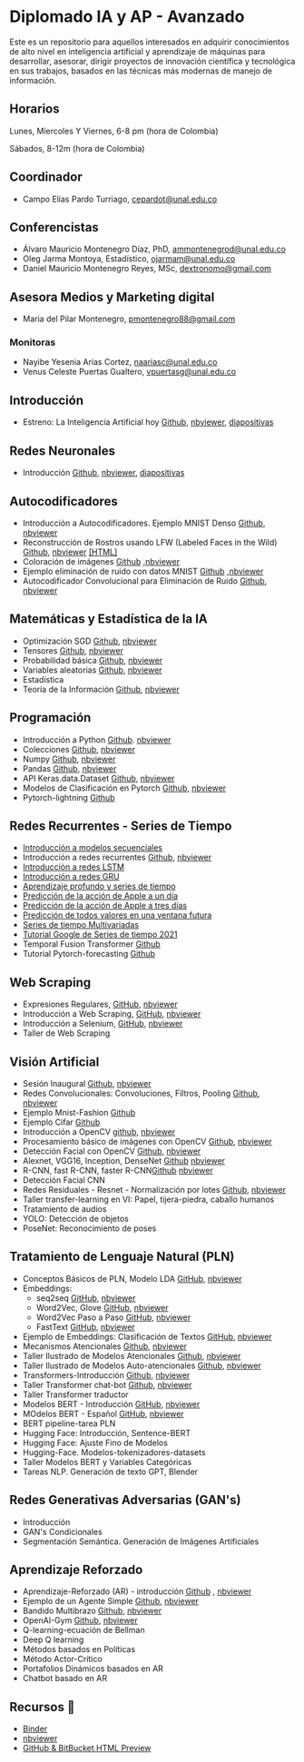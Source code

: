 # Diplomado IA y AP - Avanzado
Este es un repositorio para aquellos interesados en adquirir conocimientos de alto nivel en inteligencia artificial y aprendizaje de máquinas para desarrollar, asesorar, dirigir proyectos de innovación científica y tecnológica en sus trabajos, basados en las técnicas más modernas de manejo de información.
## Horarios 
Lunes, Miercoles Y Viernes, 6-8 pm (hora de Colombia) 

Sábados, 8-12m (hora de Colombia)

## Coordinador
- Campo Elías Pardo Turriago, cepardot@unal.edu.co
## Conferencistas 
- Álvaro Mauricio Montenegro Díaz, PhD, ammontenegrod@unal.edu.co 
- Oleg Jarma Montoya, Estadístico, ojarmam@unal.edu.co 
- Daniel Mauricio Montenegro Reyes, MSc, dextronomo@gmail.com
## Asesora Medios y Marketing digital
- Maria del Pilar Montenegro, pmontenegro88@gmail.com
 ### Monitoras 
 - Nayibe Yesenia Arias Cortez, naariasc@unal.edu.co 
 - Venus Celeste Puertas Gualtero, vpuertasg@unal.edu.co
## Introducción
 - Estreno: La Inteligencia Artificial hoy [Github](https://github.com/AprendizajeProfundo/Diplomado-Avanzado/blob/main/A%20Introducci%C3%B3n/Cuadernos/IA_Estado_Arte.ipynb), [nbviewer](https://nbviewer.org/github/AprendizajeProfundo/Diplomado-Avanzado/blob/main/A%20Introducci%C3%B3n/Cuadernos/IA_Estado_Arte.ipynb), [diapositivas](https://nbviewer.org/github/AprendizajeProfundo/Diplomado-Avanzado/blob/main/A%20Introducci%C3%B3n/Presentaciones/Estado_del_Arte-1.html#/)

 ## Redes Neuronales
 - Introducción [Github](https://github.com/AprendizajeProfundo/Diplomado-Avanzado/blob/main/Redes%20Neuronales/Cuadernos/RedesNeuronales_intro.ipynb), [nbviewer](https://nbviewer.org/github/AprendizajeProfundo/Diplomado-Avanzado/blob/main/Redes%20Neuronales/Cuadernos/RedesNeuronales_intro.ipynb), [diapositivas](https://nbviewer.org/github/AprendizajeProfundo/Diplomado-Avanzado/blob/main/Redes%20Neuronales/Presentaciones/RedesNeuronales_intro.slides.html)
 
## Autocodificadores
- Introducción a Autocodificadores. Ejemplo MNIST Denso [Github](https://github.com/AprendizajeProfundo/Diplomado-Avanzado/blob/main/Autocodificadores/Cuadernos/ae_Example_Dense_mnist.ipynb), [nbviewer](https://nbviewer.jupyter.org/github/AprendizajeProfundo/Diplomado/blob/master/Temas/Módulo%206-%20Autocodificadores/1.%20Autocodificadores%20generales/Cuadernos/ae_Example_Dense_mnist.ipynb)
- Reconstrucción de Rostros usando LFW (Labeled Faces in the Wild)  [Github](https://github.com/AprendizajeProfundo/Diplomado-Avanzado/blob/main/Autocodificadores/Cuadernos/ae_Example_Dense_Face_Recover.ipynb), [nbviewer](https://nbviewer.jupyter.org/github/AprendizajeProfundo/Diplomado/blob/master/Temas/M%C3%B3dulo%206-%20Autocodificadores/1.%20Autocodificadores%20generales/Cuadernos/ae_Example_Dense_Face_Recover.ipynb)
[[HTML]](https://htmlpreview.github.io/?https://github.com/AprendizajeProfundo/Diplomado/blob/master/Temas/M%C3%B3dulo%206-%20Autocodificadores/1.%20Autocodificadores%20generales/Cuadernos/ae_Example_Dense_Face_Recover.html)
- Coloración de imágenes [Github](https://github.com/AprendizajeProfundo/Diplomado-Avanzado/blob/main/Autocodificadores/Cuadernos/ae_Autoencoder_Colorizing.ipynb)  ,[nbviewer](https://nbviewer.jupyter.org/github/AprendizajeProfundo/Diplomado/blob/master/Temas/Módulo%206-%20Autocodificadores/1.%20Autocodificadores%20generales/Cuadernos/ae_Autoencoder_Colorizing.ipynb)
- Ejemplo eliminación de ruido con datos MNIST [Github](https://github.com/AprendizajeProfundo/Diplomado-Avanzado/blob/main/Autocodificadores/Cuadernos/ae_Eliminacion_ruido_MNIST.ipynb) ,[nbviewer](https://nbviewer.jupyter.org/github/AprendizajeProfundo/Diplomado/blob/master/Temas/M%C3%B3dulo%206-%20Autocodificadores/1.%20Autocodificadores%20generales/Cuadernos/ae_Eliminacion_ruido_MNIST.ipynb)
- Autocodificador Convolucional para Eliminación de Ruido [Github](https://github.com/AprendizajeProfundo/Diplomado-Avanzado/blob/main/Autocodificadores/Cuadernos/Noise_Elimination_Conv.ipynb), [nbviewer](https://nbviewer.jupyter.org/github/AprendizajeProfundo/Diplomado/blob/master/Temas/M%C3%B3dulo%206-%20Autocodificadores/1.%20Autocodificadores%20generales/Cuadernos/Noise_Elimination_Conv.ipynb)


 ## Matemáticas y Estadística de la IA
 - Optimización SGD [Github](https://github.com/AprendizajeProfundo/Diplomado-Avanzado/blob/main/Matem%C3%A1ticas%20y%20Estad%C3%ADstica%20de%20la%20IA/Cuadernos/optimizacion_sgd.ipynb), [nbviewer](https://nbviewer.org/github/AprendizajeProfundo/Diplomado-Avanzado/blob/main/Matem%C3%A1ticas%20y%20Estad%C3%ADstica%20de%20la%20IA/Cuadernos/optimizacion_sgd.ipynb)
 - Tensores [Github](https://github.com/AprendizajeProfundo/Diplomado-Avanzado/blob/main/Matem%C3%A1ticas%20y%20Estad%C3%ADstica%20de%20la%20IA/Cuadernos/Intro_Tensores_II.ipynb), [nbviewer](https://nbviewer.org/github/AprendizajeProfundo/Diplomado-Avanzado/blob/main/Matem%C3%A1ticas%20y%20Estad%C3%ADstica%20de%20la%20IA/Cuadernos/Intro_Tensores_II.ipynb)
 - Probabilidad básica [Github](https://github.com/AprendizajeProfundo/Diplomado-Avanzado/blob/main/Matem%C3%A1ticas%20y%20Estad%C3%ADstica%20de%20la%20IA/Cuadernos/Prob_Conceptos_Basicos.ipynb), [nbviewer](https://nbviewer.org/github/AprendizajeProfundo/Diplomado-Avanzado/blob/main/Matem%C3%A1ticas%20y%20Estad%C3%ADstica%20de%20la%20IA/Cuadernos/Prob_Conceptos_Basicos.ipynb)
 - Variables aleatorias [Github](https://github.com/AprendizajeProfundo/Diplomado-Avanzado/blob/main/Matem%C3%A1ticas%20y%20Estad%C3%ADstica%20de%20la%20IA/Cuadernos/Prob_Variables_Aleatorias.ipynb), [nbviewer](https://nbviewer.org/github/AprendizajeProfundo/Diplomado-Avanzado/blob/main/Matem%C3%A1ticas%20y%20Estad%C3%ADstica%20de%20la%20IA/Cuadernos/Prob_Variables_Aleatorias.ipynb)
 - Estadística
 - Teoría de la Información [Github](https://github.com/AprendizajeProfundo/Diplomado-Avanzado/blob/main/Matem%C3%A1ticas%20y%20Estad%C3%ADstica%20de%20la%20IA/Cuadernos/ti_Teoria_Informacion.ipynb), [nbviewer](https://nbviewer.org/github/AprendizajeProfundo/Diplomado-Avanzado/blob/main/Matem%C3%A1ticas%20y%20Estad%C3%ADstica%20de%20la%20IA/Cuadernos/ti_Teoria_Informacion.ipynb)
 ## Programación
 - Introducción a Python [Github](https://github.com/AprendizajeProfundo/Diplomado-Avanzado/blob/main/Programaci%C3%B3n/Cuadernos/Intro_Python.ipynb). [nbviewer](https://nbviewer.org/github/AprendizajeProfundo/Diplomado-Avanzado/blob/main/Programaci%C3%B3n/Cuadernos/Intro_Python.ipynb)
 - Colecciones [Github](https://github.com/AprendizajeProfundo/Diplomado-Avanzado/blob/main/Programaci%C3%B3n/Cuadernos/Colecciones.ipynb), [nbviewer](https://nbviewer.org/github/AprendizajeProfundo/Diplomado-Avanzado/blob/main/Programaci%C3%B3n/Cuadernos/Colecciones.ipynb)
 - Numpy [Github](https://github.com/AprendizajeProfundo/Diplomado-Avanzado/blob/main/Programaci%C3%B3n/Cuadernos/Taller_Numpy.ipynb), [nbviewer](https://nbviewer.org/github/AprendizajeProfundo/Diplomado-Avanzado/blob/main/Programaci%C3%B3n/Cuadernos/Taller_Numpy.ipynb)
 - Pandas [Github](https://github.com/AprendizajeProfundo/Diplomado-Avanzado/blob/main/Programaci%C3%B3n/Cuadernos/Taller_Pandas.ipynb), [nbviewer](https://nbviewer.org/github/AprendizajeProfundo/Diplomado-Avanzado/blob/main/Programaci%C3%B3n/Cuadernos/Taller_Pandas.ipynb)
 - API Keras.data.Dataset [Github](https://github.com/AprendizajeProfundo/Diplomado-Avanzado/blob/main/Programaci%C3%B3n/Cuadernos/La%20API%20tf.data.ipynb), [nbviewer](https://nbviewer.org/github/AprendizajeProfundo/Diplomado-Avanzado/blob/main/Programaci%C3%B3n/Cuadernos/La%20API%20tf.data.ipynb)
 - Modelos de  Clasificación en Pytorch [Github](https://github.com/AprendizajeProfundo/Diplomado-Avanzado/blob/main/Programaci%C3%B3n/Cuadernos/Pytorch_10_clasificacion.ipynb), [nbviewer](https://nbviewer.org/github/AprendizajeProfundo/Diplomado-Avanzado/blob/main/Programaci%C3%B3n/Cuadernos/Pytorch_10_clasificacion.ipynb)
 - Pytorch-lightning [Github](https://github.com/AprendizajeProfundo/Diplomado-Avanzado/blob/main/Programación/Cuadernos/Pytorch_lightning.ipynb)
 ## Redes Recurrentes - Series de Tiempo

  - [Introducción a modelos secuenciales](https://nbviewer.org/github/AprendizajeProfundo/Diplomado/blob/master/Temas/M%C3%B3dulo%205-%20Redes%20recurrentes/Cuadernos/rnr_Times_series_Intro.ipynb)
  - Introducción a redes recurrentes [Github](https://github.com/AprendizajeProfundo/Diplomado/blob/master/Temas/M%C3%B3dulo%205-%20Redes%20recurrentes/Cuadernos/rnn_Intro_Redes_Recurrentes.ipynb), [nbviewer](https://nbviewer.jupyter.org/github/AprendizajeProfundo/Diplomado/blob/master/Temas/M%C3%B3dulo%205-%20Redes%20recurrentes/Cuadernos/rnn_Intro_Redes_Recurrentes.ipynb)
  - [Introducción a redes LSTM](https://nbviewer.jupyter.org/github/AprendizajeProfundo/Diplomado/blob/master/Temas/M%C3%B3dulo%205-%20Redes%20recurrentes/Cuadernos/rnr_LSTM_Intro.ipynb)
  - [Introducción a redes GRU](https://nbviewer.jupyter.org/github/AprendizajeProfundo/Diplomado/blob/master/Temas/M%C3%B3dulo%205-%20Redes%20recurrentes/Cuadernos/rnr_GRU_Intro.ipynb)
  - [Aprendizaje profundo y series de tiempo ](https://nbviewer.jupyter.org/github/AprendizajeProfundo/Diplomado/blob/master/Temas/M%C3%B3dulo%205-%20Redes%20recurrentes/Cuadernos/rnr_Times_series_Intro-lstm.ipynb)
  - [Predicción de la acción de Apple a un día](https://nbviewer.jupyter.org/github/AprendizajeProfundo/Diplomado/blob/master/Temas/M%C3%B3dulo%205-%20Redes%20recurrentes/Cuadernos/rnr_accion_Apple_Prediccion_un_dia-dropout.ipynb)
  - [Predicción de la acción de Apple a tres días](https://nbviewer.jupyter.org/github/AprendizajeProfundo/Diplomado/blob/master/Temas/M%C3%B3dulo%205-%20Redes%20recurrentes/Cuadernos/rnr_accion_Apple_Prediccion_tres_dias-dropout-.ipynb)
  - [Predicción de todos valores en una ventana futura](https://nbviewer.jupyter.org/github/AprendizajeProfundo/Diplomado/blob/master/Temas/M%C3%B3dulo%205-%20Redes%20recurrentes/Cuadernos/rnr_accion_Apple_Prediccion_tres_dias-multiple-.ipynb)
  - [Series de tiempo  Multivariadas](https://nbviewer.jupyter.org/github/AprendizajeProfundo/Diplomado/blob/master/Temas/Módulo%205-%20Redes%20recurrentes/Cuadernos/rnrTimes_series_Multivariate.ipynb)
   - [Tutorial Google de Series de tiempo 2021](https://nbviewer.jupyter.org/github/AprendizajeProfundo/Diplomado/blob/master/Temas/M%C3%B3dulo%205-%20Redes%20recurrentes/Cuadernos/rnr_google_time_series.ipynb)
   - Temporal Fusion Transformer [Github](https://github.com/AprendizajeProfundo/Diplomado-Avanzado/blob/main/Series%20de%20Tiempo/Cuadernos/Temporal_Fusion_Transformer.ipynb)
   - Tutorial Pytorch-forecasting [Github](https://github.com/AprendizajeProfundo/Diplomado-Avanzado/blob/main/Series%20de%20Tiempo/Cuadernos/Pytorch_forecasting.ipynb)

 ## Web Scraping
 - Expresiones Regulares, [GitHub](https://github.com/AprendizajeProfundo/Diplomado-Avanzado/blob/main/Web%20Scraping/Cuadernos/Taller_Regex.ipynb), [nbviewer](https://nbviewer.org/github/AprendizajeProfundo/Diplomado-Avanzado/blob/main/Web%20Scraping/Cuadernos/Taller_Regex.ipynb)
 - Introducción a Web Scraping, [GitHub](https://github.com/AprendizajeProfundo/Diplomado-Avanzado/blob/main/Web%20Scraping/Cuadernos/Web_Scraping_Intro.ipynb), [nbviewer](https://nbviewer.org/github/AprendizajeProfundo/Diplomado-Avanzado/blob/main/Web%20Scraping/Cuadernos/Web_Scraping_Intro.ipynb)
 - Introducción a Selenium, [GitHub](https://github.com/AprendizajeProfundo/Diplomado-Avanzado/blob/main/Web%20Scraping/Cuadernos/Web_Scraping_Selenium.ipynb), [nbviewer](https://nbviewer.org/github/AprendizajeProfundo/Diplomado-Avanzado/blob/main/Web%20Scraping/Cuadernos/Web_Scraping_Selenium.ipynb)
 - Taller de Web Scraping
 ## Visión Artificial
 - Sesión Inaugural [Github](https://github.com/AprendizajeProfundo/Diplomado-Avanzado/blob/main/Visi%C3%B3n%20Artificial/Cuadernos/sesion_inaugural.ipynb), [nbviewer](https://nbviewer.org/github/AprendizajeProfundo/Diplomado-Avanzado/blob/main/Visi%C3%B3n%20Artificial/Cuadernos/sesion_inaugural.ipynb)
 - Redes Convolucionales: Convoluciones, Filtros, Pooling [Github](https://github.com/AprendizajeProfundo/Diplomado-Avanzado/blob/main/Visi%C3%B3n%20Artificial/Cuadernos/Convolucion_definicion.ipynb), [nbviewer](https://nbviewer.org/github/AprendizajeProfundo/Diplomado-Avanzado/blob/main/Visi%C3%B3n%20Artificial/Cuadernos/Convolucion_definicion.ipynb)
 - Ejemplo Mnist-Fashion [Github](https://github.com/AprendizajeProfundo/Diplomado-Avanzado/blob/main/Visión%20Artificial/Cuadernos/taller_ejemplo_mnist.ipynb)
 - Ejemplo Cifar [Github](https://github.com/AprendizajeProfundo/Diplomado-Avanzado/blob/main/Visión%20Artificial/Cuadernos/TallerCifar.ipynb)
 - Introducción a OpenCV [github](https://github.com/AprendizajeProfundo/Diplomado-Avanzado/blob/main/Visi%C3%B3n%20Artificial/Cuadernos/intro_opencv.ipynb), [nbviewer](https://nbviewer.org/github/AprendizajeProfundo/Diplomado-Avanzado/blob/main/Visi%C3%B3n%20Artificial/Cuadernos/intro_opencv.ipynb)
 - Procesamiento básico de imágenes con OpenCV [Github](https://github.com/AprendizajeProfundo/Diplomado-Avanzado/blob/main/Visi%C3%B3n%20Artificial/Cuadernos/procesamiento_imagenes.ipynb), [nbviewer](https://nbviewer.org/github/AprendizajeProfundo/Diplomado-Avanzado/blob/main/Visi%C3%B3n%20Artificial/Cuadernos/procesamiento_imagenes.ipynb)
 - Detección Facial con OpenCV [Github](https://github.com/AprendizajeProfundo/Diplomado-Avanzado/blob/main/Visi%C3%B3n%20Artificial/Cuadernos/rostros_opencv.ipynb), [nbviewer](https://nbviewer.org/github/AprendizajeProfundo/Diplomado-Avanzado/blob/main/Visi%C3%B3n%20Artificial/Cuadernos/rostros_opencv.ipynb)
 - Alexnet, VGG16, Inception, DenseNet [Github](https://github.com/AprendizajeProfundo/Diplomado-Avanzado/blob/main/Visi%C3%B3n%20Artificial/Cuadernos/clasificacion_moderna.ipynb) [nbviewer](https://nbviewer.org/github/AprendizajeProfundo/Diplomado-Avanzado/blob/main/Visi%C3%B3n%20Artificial/Cuadernos/clasificacion_moderna.ipynb)
 - R-CNN, fast R-CNN, faster R-CNN[Github](https://github.com/AprendizajeProfundo/Diplomado-Avanzado/blob/main/Visi%C3%B3n%20Artificial/Cuadernos/deteccion_objetos_rcnn.ipynb) [nbviewer](https://nbviewer.org/github/AprendizajeProfundo/Diplomado-Avanzado/blob/main/Visi%C3%B3n%20Artificial/Cuadernos/deteccion_objetos_rcnn.ipynb)
 - Detección Facial CNN
 - Redes Residuales - Resnet - Normalización por lotes [Github](https://github.com/AprendizajeProfundo/Diplomado-Avanzado/blob/main/Visi%C3%B3n%20Artificial/Cuadernos/redes_residuales.ipynb), [nbviewer](https://nbviewer.org/github/AprendizajeProfundo/Diplomado-Avanzado/blob/main/Visi%C3%B3n%20Artificial/Cuadernos/redes_residuales.ipynb)
 - Taller transfer-learning en VI: Papel, tijera-piedra, caballo humanos
 - Tratamiento de audios
 - YOLO: Detección de objetos
 - PoseNet: Reconocimiento de poses
 ## Tratamiento de Lenguaje Natural (PLN)
 - Conceptos Básicos de PLN, Modelo LDA [GitHub](https://github.com/AprendizajeProfundo/Diplomado-Avanzado/blob/main/Tratamiento%20de%20Lenguaje%20Natural%20(PLN)/Cuadernos/nlp_Introduccion.ipynb), [nbviewer](https://nbviewer.org/github/AprendizajeProfundo/Diplomado-Avanzado/blob/main/Tratamiento%20de%20Lenguaje%20Natural%20%28PLN%29/Cuadernos/nlp_Introduccion.ipynb)
 - Embeddings: 
     - seq2seq [GitHub](https://github.com/AprendizajeProfundo/Diplomado-Avanzado/blob/main/Tratamiento%20de%20Lenguaje%20Natural%20(PLN)/Cuadernos/nlp_seq2seq_traductor.ipynb), [nbviewer](https://nbviewer.org/github/AprendizajeProfundo/Diplomado-Avanzado/blob/main/Tratamiento%20de%20Lenguaje%20Natural%20%28PLN%29/Cuadernos/nlp_seq2seq_traductor.ipynb)
     - Word2Vec, Glove [GitHub](https://github.com/AprendizajeProfundo/Diplomado-Avanzado/blob/main/Tratamiento%20de%20Lenguaje%20Natural%20(PLN)/Cuadernos/nlp_Clustering_docs.ipynb), [nbviewer](https://nbviewer.org/github/AprendizajeProfundo/Diplomado-Avanzado/blob/main/Tratamiento%20de%20Lenguaje%20Natural%20%28PLN%29/Cuadernos/nlp_Clustering_docs.ipynb)
     - Word2Vec Paso a Paso [GitHub](https://github.com/AprendizajeProfundo/Diplomado-Avanzado/blob/main/Tratamiento%20de%20Lenguaje%20Natural%20(PLN)/Cuadernos/nlp_word2vec.ipynb), [nbviewer](https://nbviewer.org/github/AprendizajeProfundo/Diplomado-Avanzado/blob/main/Tratamiento%20de%20Lenguaje%20Natural%20%28PLN%29/Cuadernos/nlp_word2vec.ipynb)
     - FastText [GitHub](https://github.com/AprendizajeProfundo/Diplomado-Avanzado/blob/main/Tratamiento%20de%20Lenguaje%20Natural%20(PLN)/Cuadernos/nlp_FastText_Intro.ipynb), [nbviewer](https://nbviewer.org/github/AprendizajeProfundo/Diplomado-Avanzado/blob/main/Tratamiento%20de%20Lenguaje%20Natural%20%28PLN%29/Cuadernos/nlp_FastText_Intro.ipynb)
 - Ejemplo de Embeddings: Clasificación de Textos [GitHub](https://github.com/AprendizajeProfundo/Diplomado-Avanzado/blob/main/Tratamiento%20de%20Lenguaje%20Natural%20(PLN)/Cuadernos/nlp_Practica.ipynb), [nbviewer](https://nbviewer.org/github/AprendizajeProfundo/Diplomado-Avanzado/blob/main/Tratamiento%20de%20Lenguaje%20Natural%20%28PLN%29/Cuadernos/nlp_Practica.ipynb)
 - Mecanismos Atencionales [Github](https://github.com/AprendizajeProfundo/Diplomado-Avanzado/blob/main/Tratamiento%20de%20Lenguaje%20Natural%20(PLN)/Cuadernos/pln_sesion_04_01_mecanismos_atencion.ipynb), [nbviewer](https://nbviewer.org/github/AprendizajeProfundo/Diplomado-Avanzado/blob/main/Tratamiento%20de%20Lenguaje%20Natural%20%28PLN%29/Cuadernos/pln_sesion_04_01_mecanismos_atencion.ipynb)
 - Taller Ilustrado de Modelos Atencionales [Github](https://github.com/AprendizajeProfundo/Diplomado-Avanzado/blob/main/Tratamiento%20de%20Lenguaje%20Natural%20(PLN)/Cuadernos/pln_sesion_04_02_atencion_pln.ipynb), [nbviewer](https://nbviewer.org/github/AprendizajeProfundo/Diplomado-Avanzado/blob/main/Tratamiento%20de%20Lenguaje%20Natural%20%28PLN%29/Cuadernos/pln_sesion_04_02_atencion_pln.ipynb)
 - Taller Ilustrado de Modelos Auto-atencionales [Github](https://github.com/AprendizajeProfundo/Diplomado-Avanzado/blob/main/Tratamiento%20de%20Lenguaje%20Natural%20(PLN)/Cuadernos/pln_sesion_04_03_auto_atencion_pln.ipynb), [nbviewer](https://nbviewer.org/github/AprendizajeProfundo/Diplomado-Avanzado/blob/main/Tratamiento%20de%20Lenguaje%20Natural%20%28PLN%29/Cuadernos/pln_sesion_04_03_auto_atencion_pln.ipynb) 
 - Transformers-Introducción [Github](https://github.com/AprendizajeProfundo/Diplomado-Avanzado/blob/main/Tratamiento%20de%20Lenguaje%20Natural%20(PLN)/Cuadernos/nlp_Transformers-TF2.ipynb), [nbviewer]()
 - Taller Transformer chat-bot [Github](https://github.com/AprendizajeProfundo/Diplomado-Avanzado/blob/main/Tratamiento%20de%20Lenguaje%20Natural%20(PLN)/Cuadernos/pln_sesion_05_02_transformer_chatbot-Alvaro.ipynb), [nbviewer](https://nbviewer.org/github/AprendizajeProfundo/Diplomado-Avanzado/blob/main/Tratamiento%20de%20Lenguaje%20Natural%20%28PLN%29/Cuadernos/pln_sesion_05_02_transformer_chatbot-Alvaro.ipynb)
 - Taller Transformer traductor
 - Modelos BERT - Introducción [GitHub](https://github.com/AprendizajeProfundo/Diplomado-Avanzado/blob/main/Tratamiento%20de%20Lenguaje%20Natural%20(PLN)/Cuadernos/nlp_BERT_Intro.ipynb), [nbviewer](https://nbviewer.org/github/AprendizajeProfundo/Diplomado-Avanzado/blob/main/Tratamiento%20de%20Lenguaje%20Natural%20%28PLN%29/Cuadernos/nlp_BERT_Intro.ipynb)
 - MOdelos BERT - Español [GitHub](https://github.com/AprendizajeProfundo/Diplomado-Avanzado/blob/main/Tratamiento%20de%20Lenguaje%20Natural%20(PLN)/Cuadernos/nlp_HuggingFace_06_BERT_pretraining_sp.ipynb), [nbviewer](https://nbviewer.org/github/AprendizajeProfundo/Diplomado-Avanzado/blob/main/Tratamiento%20de%20Lenguaje%20Natural%20%28PLN%29/Cuadernos/nlp_HuggingFace_06_BERT_pretraining_sp.ipynb)
 - BERT pipeline-tarea PLN
 - Hugging Face: Introducción, Sentence-BERT
 - Hugging Face: Ajuste Fino de Modelos
 - Hugging-Face. Modelos-tokenizadores-datasets
 - Taller Modelos BERT y Variables Categóricas
 - Tareas NLP. Generación de texto GPT, Blender
 ## Redes Generativas Adversarias (GAN's)
 - Introducción
 - GAN's Condicionales
 - Segmentación Semántica. Generación de Imágenes Artificiales
 ## Aprendizaje Reforzado
 - Aprendizaje-Reforzado (AR) - introducción [Github](https://github.com/AprendizajeProfundo/Diplomado-Avanzado/blob/main/Aprendizaje%20Reforzado/Cuadernos/ar_Aprendizaje_Reforzado_Intro.ipynb)  , [nbviewer](https://nbviewer.org/github/AprendizajeProfundo/Diplomado-Avanzado/blob/main/Aprendizaje%20Reforzado/Cuadernos/ar_Aprendizaje_Reforzado_Intro.ipynb)
 - Ejemplo de un Agente Simple [Github](https://github.com/AprendizajeProfundo/Diplomado-Avanzado/blob/main/Aprendizaje%20Reforzado/Cuadernos/ar_Agente_simple.ipynb), [nbviewer](https://nbviewer.org/github/AprendizajeProfundo/Diplomado-Avanzado/blob/main/Aprendizaje%20Reforzado/Cuadernos/ar_Agente_simple.ipynb)
 - Bandido Multibrazo [Github](https://github.com/AprendizajeProfundo/Diplomado-Avanzado/blob/main/Aprendizaje%20Reforzado/Cuadernos/ar_Bandido_Multi_brazo%20.ipynb), [nbviewer](https://nbviewer.org/github/AprendizajeProfundo/Diplomado-Avanzado/blob/main/Aprendizaje%20Reforzado/Cuadernos/ar_Bandido_Multi_brazo%20.ipynb)
 - OpenAI-Gym [Github](https://github.com/AprendizajeProfundo/Diplomado-Avanzado/blob/main/Aprendizaje%20Reforzado/Cuadernos/ar_OpenAI_Gym_Intro.ipynb), [nbviewer](https://nbviewer.org/github/AprendizajeProfundo/Diplomado-Avanzado/blob/main/Aprendizaje%20Reforzado/Cuadernos/ar_OpenAI_Gym_Intro.ipynb)
 - Q-learning-ecuación de Bellman
 - Deep Q learning
 - Métodos basados en Políticas
 - Método Actor-Crítico
 - Portafolios Dinámicos basados en AR
 - Chatbot basado en AR
 ## Recursos :pushpin:
- [Binder](https://mybinder.org/)
- [nbviewer](https://nbviewer.jupyter.org/)
- [GitHub & BitBucket HTML Preview](https://htmlpreview.github.io/)
